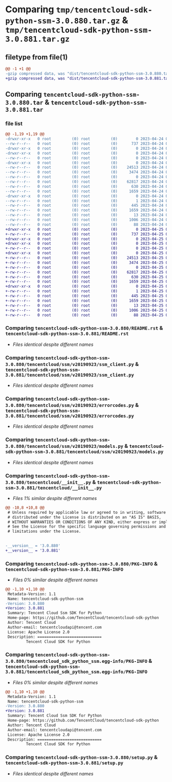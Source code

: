 # Comparing `tmp/tencentcloud-sdk-python-ssm-3.0.880.tar.gz` & `tmp/tencentcloud-sdk-python-ssm-3.0.881.tar.gz`

## filetype from file(1)

```diff
@@ -1 +1 @@
-gzip compressed data, was "dist/tencentcloud-sdk-python-ssm-3.0.880.tar", last modified: Mon Apr 24 03:28:29 2023, max compression
+gzip compressed data, was "dist/tencentcloud-sdk-python-ssm-3.0.881.tar", last modified: Tue Apr 25 00:51:49 2023, max compression
```

## Comparing `tencentcloud-sdk-python-ssm-3.0.880.tar` & `tencentcloud-sdk-python-ssm-3.0.881.tar`

### file list

```diff
@@ -1,19 +1,19 @@
-drwxr-xr-x   0 root         (0) root         (0)        0 2023-04-24 03:28:29.000000 tencentcloud-sdk-python-ssm-3.0.880/
--rw-r--r--   0 root         (0) root         (0)      737 2023-04-24 03:28:29.000000 tencentcloud-sdk-python-ssm-3.0.880/README.rst
-drwxr-xr-x   0 root         (0) root         (0)        0 2023-04-24 03:28:29.000000 tencentcloud-sdk-python-ssm-3.0.880/tencentcloud/
-drwxr-xr-x   0 root         (0) root         (0)        0 2023-04-24 03:28:29.000000 tencentcloud-sdk-python-ssm-3.0.880/tencentcloud/ssm/
--rw-r--r--   0 root         (0) root         (0)        0 2023-04-24 03:28:29.000000 tencentcloud-sdk-python-ssm-3.0.880/tencentcloud/ssm/__init__.py
-drwxr-xr-x   0 root         (0) root         (0)        0 2023-04-24 03:28:29.000000 tencentcloud-sdk-python-ssm-3.0.880/tencentcloud/ssm/v20190923/
--rw-r--r--   0 root         (0) root         (0)    24513 2023-04-24 03:28:29.000000 tencentcloud-sdk-python-ssm-3.0.880/tencentcloud/ssm/v20190923/ssm_client.py
--rw-r--r--   0 root         (0) root         (0)     3474 2023-04-24 03:28:29.000000 tencentcloud-sdk-python-ssm-3.0.880/tencentcloud/ssm/v20190923/errorcodes.py
--rw-r--r--   0 root         (0) root         (0)        0 2023-04-24 03:28:29.000000 tencentcloud-sdk-python-ssm-3.0.880/tencentcloud/ssm/v20190923/__init__.py
--rw-r--r--   0 root         (0) root         (0)    62817 2023-04-24 03:28:29.000000 tencentcloud-sdk-python-ssm-3.0.880/tencentcloud/ssm/v20190923/models.py
--rw-r--r--   0 root         (0) root         (0)      630 2023-04-24 03:28:29.000000 tencentcloud-sdk-python-ssm-3.0.880/tencentcloud/__init__.py
--rw-r--r--   0 root         (0) root         (0)     1659 2023-04-24 03:28:29.000000 tencentcloud-sdk-python-ssm-3.0.880/PKG-INFO
-drwxr-xr-x   0 root         (0) root         (0)        0 2023-04-24 03:28:29.000000 tencentcloud-sdk-python-ssm-3.0.880/tencentcloud_sdk_python_ssm.egg-info/
--rw-r--r--   0 root         (0) root         (0)        1 2023-04-24 03:28:29.000000 tencentcloud-sdk-python-ssm-3.0.880/tencentcloud_sdk_python_ssm.egg-info/dependency_links.txt
--rw-r--r--   0 root         (0) root         (0)      445 2023-04-24 03:28:29.000000 tencentcloud-sdk-python-ssm-3.0.880/tencentcloud_sdk_python_ssm.egg-info/SOURCES.txt
--rw-r--r--   0 root         (0) root         (0)     1659 2023-04-24 03:28:29.000000 tencentcloud-sdk-python-ssm-3.0.880/tencentcloud_sdk_python_ssm.egg-info/PKG-INFO
--rw-r--r--   0 root         (0) root         (0)       13 2023-04-24 03:28:29.000000 tencentcloud-sdk-python-ssm-3.0.880/tencentcloud_sdk_python_ssm.egg-info/top_level.txt
--rw-r--r--   0 root         (0) root         (0)     1006 2023-04-24 03:28:29.000000 tencentcloud-sdk-python-ssm-3.0.880/setup.py
--rw-r--r--   0 root         (0) root         (0)       88 2023-04-24 03:28:29.000000 tencentcloud-sdk-python-ssm-3.0.880/setup.cfg
+drwxr-xr-x   0 root         (0) root         (0)        0 2023-04-25 00:51:49.000000 tencentcloud-sdk-python-ssm-3.0.881/
+-rw-r--r--   0 root         (0) root         (0)      737 2023-04-25 00:51:49.000000 tencentcloud-sdk-python-ssm-3.0.881/README.rst
+drwxr-xr-x   0 root         (0) root         (0)        0 2023-04-25 00:51:49.000000 tencentcloud-sdk-python-ssm-3.0.881/tencentcloud/
+drwxr-xr-x   0 root         (0) root         (0)        0 2023-04-25 00:51:49.000000 tencentcloud-sdk-python-ssm-3.0.881/tencentcloud/ssm/
+-rw-r--r--   0 root         (0) root         (0)        0 2023-04-25 00:51:49.000000 tencentcloud-sdk-python-ssm-3.0.881/tencentcloud/ssm/__init__.py
+drwxr-xr-x   0 root         (0) root         (0)        0 2023-04-25 00:51:49.000000 tencentcloud-sdk-python-ssm-3.0.881/tencentcloud/ssm/v20190923/
+-rw-r--r--   0 root         (0) root         (0)    24513 2023-04-25 00:51:49.000000 tencentcloud-sdk-python-ssm-3.0.881/tencentcloud/ssm/v20190923/ssm_client.py
+-rw-r--r--   0 root         (0) root         (0)     3474 2023-04-25 00:51:49.000000 tencentcloud-sdk-python-ssm-3.0.881/tencentcloud/ssm/v20190923/errorcodes.py
+-rw-r--r--   0 root         (0) root         (0)        0 2023-04-25 00:51:49.000000 tencentcloud-sdk-python-ssm-3.0.881/tencentcloud/ssm/v20190923/__init__.py
+-rw-r--r--   0 root         (0) root         (0)    62817 2023-04-25 00:51:49.000000 tencentcloud-sdk-python-ssm-3.0.881/tencentcloud/ssm/v20190923/models.py
+-rw-r--r--   0 root         (0) root         (0)      630 2023-04-25 00:51:49.000000 tencentcloud-sdk-python-ssm-3.0.881/tencentcloud/__init__.py
+-rw-r--r--   0 root         (0) root         (0)     1659 2023-04-25 00:51:49.000000 tencentcloud-sdk-python-ssm-3.0.881/PKG-INFO
+drwxr-xr-x   0 root         (0) root         (0)        0 2023-04-25 00:51:49.000000 tencentcloud-sdk-python-ssm-3.0.881/tencentcloud_sdk_python_ssm.egg-info/
+-rw-r--r--   0 root         (0) root         (0)        1 2023-04-25 00:51:49.000000 tencentcloud-sdk-python-ssm-3.0.881/tencentcloud_sdk_python_ssm.egg-info/dependency_links.txt
+-rw-r--r--   0 root         (0) root         (0)      445 2023-04-25 00:51:49.000000 tencentcloud-sdk-python-ssm-3.0.881/tencentcloud_sdk_python_ssm.egg-info/SOURCES.txt
+-rw-r--r--   0 root         (0) root         (0)     1659 2023-04-25 00:51:49.000000 tencentcloud-sdk-python-ssm-3.0.881/tencentcloud_sdk_python_ssm.egg-info/PKG-INFO
+-rw-r--r--   0 root         (0) root         (0)       13 2023-04-25 00:51:49.000000 tencentcloud-sdk-python-ssm-3.0.881/tencentcloud_sdk_python_ssm.egg-info/top_level.txt
+-rw-r--r--   0 root         (0) root         (0)     1006 2023-04-25 00:51:49.000000 tencentcloud-sdk-python-ssm-3.0.881/setup.py
+-rw-r--r--   0 root         (0) root         (0)       88 2023-04-25 00:51:49.000000 tencentcloud-sdk-python-ssm-3.0.881/setup.cfg
```

### Comparing `tencentcloud-sdk-python-ssm-3.0.880/README.rst` & `tencentcloud-sdk-python-ssm-3.0.881/README.rst`

 * *Files identical despite different names*

### Comparing `tencentcloud-sdk-python-ssm-3.0.880/tencentcloud/ssm/v20190923/ssm_client.py` & `tencentcloud-sdk-python-ssm-3.0.881/tencentcloud/ssm/v20190923/ssm_client.py`

 * *Files identical despite different names*

### Comparing `tencentcloud-sdk-python-ssm-3.0.880/tencentcloud/ssm/v20190923/errorcodes.py` & `tencentcloud-sdk-python-ssm-3.0.881/tencentcloud/ssm/v20190923/errorcodes.py`

 * *Files identical despite different names*

### Comparing `tencentcloud-sdk-python-ssm-3.0.880/tencentcloud/ssm/v20190923/models.py` & `tencentcloud-sdk-python-ssm-3.0.881/tencentcloud/ssm/v20190923/models.py`

 * *Files identical despite different names*

### Comparing `tencentcloud-sdk-python-ssm-3.0.880/tencentcloud/__init__.py` & `tencentcloud-sdk-python-ssm-3.0.881/tencentcloud/__init__.py`

 * *Files 1% similar despite different names*

```diff
@@ -10,8 +10,8 @@
 # Unless required by applicable law or agreed to in writing, software
 # distributed under the License is distributed on an "AS IS" BASIS,
 # WITHOUT WARRANTIES OR CONDITIONS OF ANY KIND, either express or implied.
 # See the License for the specific language governing permissions and
 # limitations under the License.
 
 
-__version__ = '3.0.880'
+__version__ = '3.0.881'
```

### Comparing `tencentcloud-sdk-python-ssm-3.0.880/PKG-INFO` & `tencentcloud-sdk-python-ssm-3.0.881/PKG-INFO`

 * *Files 0% similar despite different names*

```diff
@@ -1,10 +1,10 @@
 Metadata-Version: 1.1
 Name: tencentcloud-sdk-python-ssm
-Version: 3.0.880
+Version: 3.0.881
 Summary: Tencent Cloud Ssm SDK for Python
 Home-page: https://github.com/TencentCloud/tencentcloud-sdk-python
 Author: Tencent Cloud
 Author-email: tencentcloudapi@tencent.com
 License: Apache License 2.0
 Description: ============================
         Tencent Cloud SDK for Python
```

### Comparing `tencentcloud-sdk-python-ssm-3.0.880/tencentcloud_sdk_python_ssm.egg-info/PKG-INFO` & `tencentcloud-sdk-python-ssm-3.0.881/tencentcloud_sdk_python_ssm.egg-info/PKG-INFO`

 * *Files 0% similar despite different names*

```diff
@@ -1,10 +1,10 @@
 Metadata-Version: 1.1
 Name: tencentcloud-sdk-python-ssm
-Version: 3.0.880
+Version: 3.0.881
 Summary: Tencent Cloud Ssm SDK for Python
 Home-page: https://github.com/TencentCloud/tencentcloud-sdk-python
 Author: Tencent Cloud
 Author-email: tencentcloudapi@tencent.com
 License: Apache License 2.0
 Description: ============================
         Tencent Cloud SDK for Python
```

### Comparing `tencentcloud-sdk-python-ssm-3.0.880/setup.py` & `tencentcloud-sdk-python-ssm-3.0.881/setup.py`

 * *Files identical despite different names*

